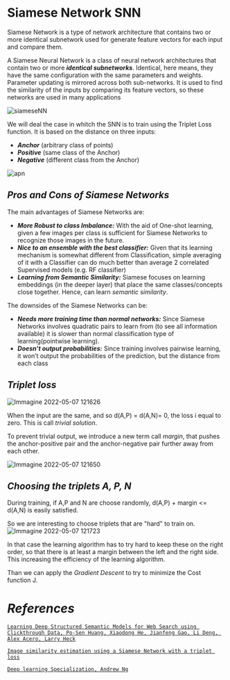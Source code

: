 # **Siamese Network SNN**

Siamese Network is a type of network architecture that contains two or more identical subnetwork used for generate feature vectors for each input and compare them.

A Siamese Neural Network is a class of neural network architectures that contain two or more ***identical subnetworks***. Identical, here means, they have the same configuration with the same parameters and weights. Parameter updating is mirrored across both sub-networks. It is used to find the similarity of the inputs by comparing its feature vectors, so these networks are used in many applications

![siameseNN](https://user-images.githubusercontent.com/72698188/167248712-5c399204-5517-4c90-95c1-3b6ce1024522.png)

We will deal the case in whitch the SNN is to train using the Triplet Loss function.
It is based on the distance on three inputs:

- ***Anchor*** (arbitrary class of points)
- ***Positive*** (same class of the Anchor)
- ***Negative*** (different class from the Anchor)

![apn](https://user-images.githubusercontent.com/72698188/167248840-c7cdd647-6887-444e-9856-194c97ee14ea.png)

## ***Pros and Cons of Siamese Networks***

The main advantages of Siamese Networks are:
- ***More Robust to class Imbalance:*** With the aid of One-shot learning, given a few images per class is sufficient for Siamese Networks to recognize those images in the future.
- ***Nice to an ensemble with the best classifier:*** Given that its learning mechanism is somewhat different from Classification, simple averaging of it with a Classifier can do much better than average 2 correlated Supervised models (e.g. RF classifier)
- ***Learning from Semantic Similarity:*** Siamese focuses on learning embeddings (in the deeper layer) that place the same classes/concepts close together. Hence, can learn *semantic similarity*.

The downsides of the Siamese Networks can be:
- ***Needs more training time than normal networks:*** Since Siamese Networks involves quadratic pairs to learn from (to see all information available) it is slower than normal classification type of learning(pointwise learning).
- ***Doesn’t output probabilities:*** Since training involves pairwise learning, it won’t output the probabilities of the prediction, but the distance from each class

## ***Triplet loss*** 

![Immagine 2022-05-07 121626](https://user-images.githubusercontent.com/72698188/167250083-bb131d68-dd61-469c-8559-1b5035dda402.png)

When the input are the same, and so d(A,P) = d(A,N)= 0, the loss i equal to zero. This is call *trivial solution*.

To prevent trivial output, we introduce a new term call *margin*, that pushes the anchor-positive pair and the anchor-negative pair further away from each other.

![Immagine 2022-05-07 121650](https://user-images.githubusercontent.com/72698188/167250101-ba042527-a25f-4103-81cc-9b68370d1e93.png)


## ***Choosing the triplets A, P, N***

During training, if A,P and N are choose randomly, d(A,P) + margin <= d(A,N) is easily satisfied.

So we are interesting to choose triplets that are "hard" to train on.
![Immagine 2022-05-07 121723](https://user-images.githubusercontent.com/72698188/167250113-bf303705-4579-4aba-b828-bca1ca89a703.png)


In that case the learning algorithm has to try hard to keep these on the right order, so that there is at least a margin between the left and the right side. This increasing the efficiency of the learning algorithm.

Than we can apply the *Gradient Descent* to try to minimize the Cost function J.

# ***References***
[`Learning Deep Structured Semantic Models for Web Search using Clickthrough Data, Po-Sen Huang, Xiaodong He, Jianfeng Gao, Li Deng, Alex Acero, Larry Heck`](https://www.microsoft.com/en-us/research/wp-content/uploads/2016/02/cikm2013_DSSM_fullversion.pdf)

[`Image similarity estimation using a Siamese Network with a triplet loss`](https://keras.io/examples/vision/siamese_network/)

[`Deep learning Specialization, Andrew Ng`](https://www.coursera.org/specializations/deep-learning?utm_source=deeplearningai&utm_medium=institutions&utm_campaign=SocialYoutubeDLSC4W4L04)

